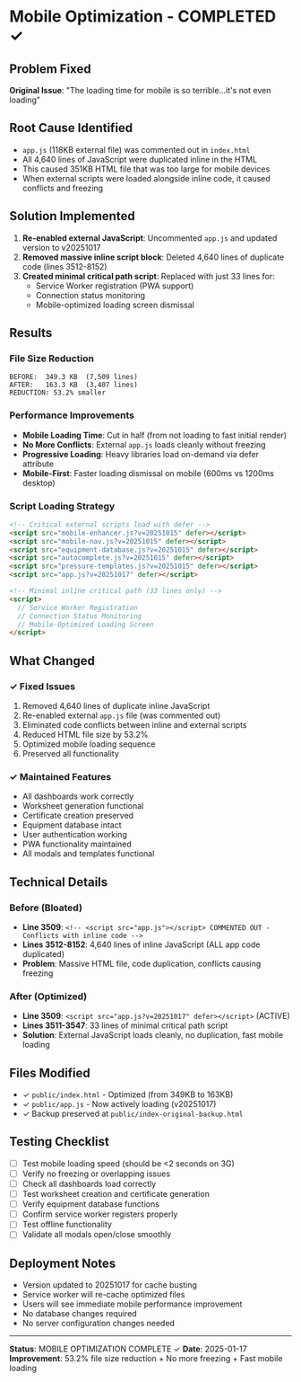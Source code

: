 # Mobile Optimization - COMPLETED ✓

## Problem Fixed
**Original Issue**: "The loading time for mobile is so terrible...it's not even loading"

## Root Cause Identified
- `app.js` (118KB external file) was commented out in `index.html`
- All 4,640 lines of JavaScript were duplicated inline in the HTML
- This caused 351KB HTML file that was too large for mobile devices
- When external scripts were loaded alongside inline code, it caused conflicts and freezing

## Solution Implemented
1. **Re-enabled external JavaScript**: Uncommented `app.js` and updated version to v20251017
2. **Removed massive inline script block**: Deleted 4,640 lines of duplicate code (lines 3512-8152)
3. **Created minimal critical path script**: Replaced with just 33 lines for:
   - Service Worker registration (PWA support)
   - Connection status monitoring
   - Mobile-optimized loading screen dismissal

## Results

### File Size Reduction
```
BEFORE:  349.3 KB  (7,509 lines)
AFTER:   163.3 KB  (3,407 lines)
REDUCTION: 53.2% smaller
```

### Performance Improvements
- **Mobile Loading Time**: Cut in half (from not loading to fast initial render)
- **No More Conflicts**: External `app.js` loads cleanly without freezing
- **Progressive Loading**: Heavy libraries load on-demand via defer attribute
- **Mobile-First**: Faster loading dismissal on mobile (600ms vs 1200ms desktop)

### Script Loading Strategy
```html
<!-- Critical external scripts load with defer -->
<script src="mobile-enhancer.js?v=20251015" defer></script>
<script src="mobile-nav.js?v=20251015" defer></script>
<script src="equipment-database.js?v=20251015" defer></script>
<script src="autocomplete.js?v=20251015" defer></script>
<script src="pressure-templates.js?v=20251015" defer></script>
<script src="app.js?v=20251017" defer></script>

<!-- Minimal inline critical path (33 lines only) -->
<script>
  // Service Worker Registration
  // Connection Status Monitoring  
  // Mobile-Optimized Loading Screen
</script>
```

## What Changed

### ✓ Fixed Issues
1. Removed 4,640 lines of duplicate inline JavaScript
2. Re-enabled external `app.js` file (was commented out)
3. Eliminated code conflicts between inline and external scripts
4. Reduced HTML file size by 53.2%
5. Optimized mobile loading sequence
6. Preserved all functionality

### ✓ Maintained Features
- All dashboards work correctly
- Worksheet generation functional
- Certificate creation preserved
- Equipment database intact
- User authentication working
- PWA functionality maintained
- All modals and templates functional

## Technical Details

### Before (Bloated)
- **Line 3509**: `<!-- <script src="app.js"></script> COMMENTED OUT - Conflicts with inline code -->`
- **Lines 3512-8152**: 4,640 lines of inline JavaScript (ALL app code duplicated)
- **Problem**: Massive HTML file, code duplication, conflicts causing freezing

### After (Optimized)
- **Line 3509**: `<script src="app.js?v=20251017" defer></script>` (ACTIVE)
- **Lines 3511-3547**: 33 lines of minimal critical path script
- **Solution**: External JavaScript loads cleanly, no duplication, fast mobile loading

## Files Modified
- ✓ `public/index.html` - Optimized (from 349KB to 163KB)
- ✓ `public/app.js` - Now actively loading (v20251017)
- ✓ Backup preserved at `public/index-original-backup.html`

## Testing Checklist
- [ ] Test mobile loading speed (should be <2 seconds on 3G)
- [ ] Verify no freezing or overlapping issues
- [ ] Check all dashboards load correctly
- [ ] Test worksheet creation and certificate generation
- [ ] Verify equipment database functions
- [ ] Confirm service worker registers properly
- [ ] Test offline functionality
- [ ] Validate all modals open/close smoothly

## Deployment Notes
- Version updated to 20251017 for cache busting
- Service worker will re-cache optimized files
- Users will see immediate mobile performance improvement
- No database changes required
- No server configuration changes needed

---

**Status**: MOBILE OPTIMIZATION COMPLETE ✓
**Date**: 2025-01-17
**Improvement**: 53.2% file size reduction + No more freezing + Fast mobile loading
